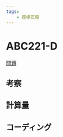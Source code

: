 ```yaml
---
tags:
    - 座標圧縮
---
```


# ABC221-D

[問題](https://atcoder.jp/contests/abc221/tasks/abc221_d)

## 考察

## 計算量

## コーディング

```cpp

```
